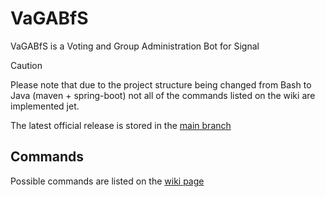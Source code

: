 # VaGABfS
VaGABfS is a Voting and Group Administration Bot for Signal

> [!CAUTION]
> Please note that due to the project structure being changed from Bash to Java (maven + spring-boot) not all of the commands listed on the wiki are implemented jet.
>
> The latest official release is stored in the [main branch](https://github.com/The-Bug-Bashers/VaGABfS/tree/main)

## Commands
Possible commands are listed on the [wiki page](https://github.com/The-Bug-Bashers/VaGABfS/wiki)

